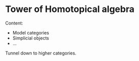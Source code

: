 # Tower of Homotopical algebra

Content:
- Model categories
- Simplicial objects
- ...

Tunnel down to higher categories.
